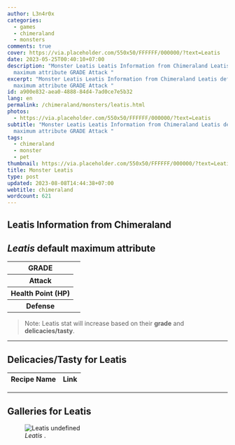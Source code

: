 ```yaml
---
author: L3n4r0x
categories:
  - games
  - chimeraland
  - monsters
comments: true
cover: https://via.placeholder.com/550x50/FFFFFF/000000/?text=Leatis
date: 2023-05-25T00:40:10+07:00
description: "Monster Leatis Leatis Information from Chimeraland Leatis default
  maximum attribute GRADE Attack "
excerpt: "Monster Leatis Leatis Information from Chimeraland Leatis default
  maximum attribute GRADE Attack "
id: a900e832-aea0-4888-84d4-7ad0ce7e5b32
lang: en
permalink: /chimeraland/monsters/leatis.html
photos:
  - https://via.placeholder.com/550x50/FFFFFF/000000/?text=Leatis
subtitle: "Monster Leatis Leatis Information from Chimeraland Leatis default
  maximum attribute GRADE Attack "
tags:
  - chimeraland
  - monster
  - pet
thumbnail: https://via.placeholder.com/550x50/FFFFFF/000000/?text=Leatis
title: Monster Leatis
type: post
updated: 2023-08-08T14:44:38+07:00
webtitle: chimeraland
wordcount: 621
---
```


<link
  rel="stylesheet"
  href="https://rawcdn.githack.com/dimaslanjaka/Web-Manajemen/870a349/css/bootstrap-5-3-0-alpha3-wrapper.css"
/>
<section id="bootstrap-wrapper">
  <div data-bs-theme="dark">
    <h2>Leatis Information from Chimeraland</h2>
    <h2 id="attribute"><i>Leatis</i> default maximum attribute</h2>
    <div class="row">
      <div class="col mb-2">
        <div class="card">
          <div class="card-body">
            <table>
              <tr>
                <th>GRADE</th>
                <td><br /></td>
              </tr>
              <tr>
                <th>Attack</th>
                <td></td>
              </tr>
              <tr>
                <th>Health Point (HP)</th>
                <td></td>
              </tr>
              <tr>
                <th>Defense</th>
                <td></td>
              </tr>
            </table>
          </div>
        </div>
      </div>
    </div>
    <blockquote class="bd-callout bd-callout-warning">
      Note: Leatis stat will increase based on their <b>grade</b> and
      <b>delicacies/tasty</b>.
    </blockquote>
    <hr />
    <h2 id="delicacies">Delicacies/Tasty for Leatis</h2>
    <div class="card">
      <div class="card-body">
        <div class="table-responsive">
          <table class="table table-striped">
            <thead>
              <tr>
                <th>Recipe Name</th>
                <th>Link</th>
              </tr>
            </thead>
            <tbody></tbody>
          </table>
        </div>
      </div>
    </div>
    <hr />
    <div id="gallery">
      <h2>Galleries for Leatis</h2>
      <div class="row">
        <div class="col-lg-6 col-12">
          <figure>
            <img
              src="https://www.webmanajemen.com/undefined"
              alt="Leatis undefined"
            />
            <figcaption style="word-wrap: break-word">
              <i>Leatis</i> .
            </figcaption>
          </figure>
        </div>
      </div>
    </div>
  </div>
</section>